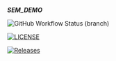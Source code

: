 _**SEM_DEMO**_

![GitHub Workflow Status (branch)](https://img.shields.io/github/actions/workflow/status/ElGold3n/sem/main.yml?branch=master)

[![LICENSE](https://img.shields.io/github/license/ElGold3n/sem.svg?style=flat-square)](https://github.com/ElGold3n/sem/blob/master/LICENSE)

[![Releases](https://img.shields.io/github/release/ElGold3n/sem/all.svg?style=flat-square)](https://github.com/ElGold3n/sem/releases)

